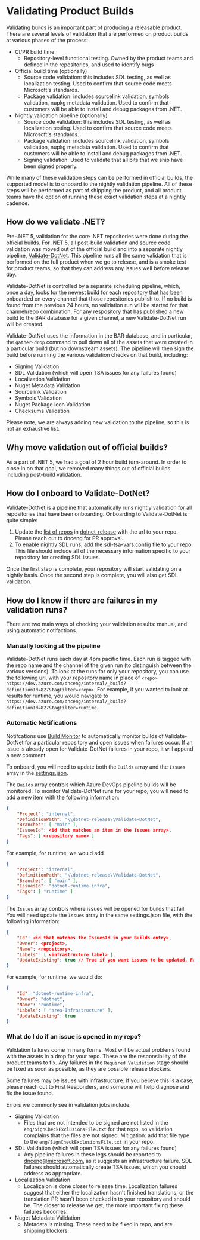 # Validating Product Builds

Validating builds is an important part of producing a releasable product. There are several levels of validation that are performed on product builds at various phases of the process:

* CI/PR build time
  * Repository-level functional testing. Owned by the product teams and defined in the repositories, and used to identify bugs
* Official build time (optionally)
  * Source code validation: this includes SDL testing, as well as localization testing. Used to confirm that source code meets Microsoft's standards.
  * Package validation: includes sourcelink validation, symbols validation, nupkg metadata validation. Used to confirm that customers will be able to install and debug packages from .NET.
* Nightly validation pipeline (optionally)
  * Source code validation: this includes SDL testing, as well as localization testing. Used to confirm that source code meets Microsoft's standards.
  * Package validation: includes sourcelink validation, symbols validation, nupkg metadata validation. Used to confirm that customers will be able to install and debug packages from .NET.
  * Signing validation: Used to validate that all bits that we ship have been signed properly.

While many of these validation steps can be performed in official builds, the supported model is to onboard to the nightly validation pipeline. All of these steps will be performed as part of shipping the product, and all product teams have the option of running these exact validation steps at a nightly cadence.

## How do we validate .NET?

Pre-.NET 5, validation for the core .NET repositories were done during the official builds. For .NET 5, all post-build validation and source code validation was moved out of the official build and into a separate nightly pipeline, [Validate-DotNet](https://dev.azure.com/dnceng/internal/_build?definitionId=827). This pipeline runs all the same validation that is performed on the full product when we go to release, and is a smoke test for product teams, so that they can address any issues well before release day.

Validate-DotNet is controlled by a separate scheduling pipeline, which, once a day, looks for the newest build for each repository that has been onboarded on every channel that those repositories publish to. If no build is found from the previous 24 hours, no validation run will be started for that channel/repo combination. For any respository that has published a new build to the BAR database for a given channel, a new Validate-DotNet run will be created.

Validate-DotNet uses the information in the BAR database, and in particular, the `gather-drop` command to pull down all of the assets that were created in a particular build (but no downstream assets). The pipeline will then sign the build before running the various validation checks on that build, including:

* Signing Validation
* SDL Validation (which will open TSA issues for any failures found)
* Localization Validation
* Nuget Metadata Validation
* Sourcelink Validation
* Symbols Validation
* Nuget Package Icon Validation
* Checksums Validation

Please note, we are always adding new validation to the pipeline, so this is not an exhaustive list.

## Why move validation out of official builds?

As a part of .NET 5, we had a goal of 2 hour build turn-around. In order to close in on that goal, we removed many things out of official builds including post-build validation.

## How do I onboard to Validate-DotNet?

[Validate-DotNet](https://dev.azure.com/dnceng/internal/_build?definitionId=827) is a pipeline that automatically runs nightly validation for all repositories that have been onboarding. Onboarding to Validate-DotNet is quite simple:

1. Update the [list of repos](https://dev.azure.com/dnceng/internal/_git/dotnet-release?path=%2Feng%2Fpipeline%2Ftools%2Frepos-to-validate.txt) in [dotnet-release](https://dev.azure.com/dnceng/internal/_git/dotnet-release) with the url to your repo. Please reach out to dnceng for PR approval.
2. To enable nightly SDL runs, add the [sdl-tsa-vars.config](https://github.com/dotnet/runtime/blob/main/eng/sdl-tsa-vars.config) file to your repo. This file should include all of the necessary information specific to your repository for creating SDL issues.

Once the first step is complete, your repository will start validating on a nightly basis. Once the second step is complete, you will also get SDL validation.

## How do I know if there are failures in my validation runs?

There are two main ways of checking your validation results: manual, and using automatic notifactions.

### Manually looking at the pipeline

Validate-DotNet runs each day at 4pm pacific time. Each run is tagged with the repo name and the channel of the given run (to distinguish between the various versions). To look at the runs for only your repository, you can use the following url, with your repository name in place of `<repo>` `https://dev.azure.com/dnceng/internal/_build?definitionId=827&tagFilter=<repo>`. For example, if you wanted to look at results for runtime, you would navigate to `https://dev.azure.com/dnceng/internal/_build?definitionId=827&tagFilter=runtime`.

### Automatic Notifications

Notifcations use [Build Monitor](https://github.com/dotnet/core-eng/blob/main/Documentation/BuildFailureManagement.md) to automatically monitor builds of Validate-DotNet for a particular repository and open issues when failures occur. If an issue is already open for Validate-DotNet failures in your repo, it will append a new comment.

To onboard, you will need to update both the `Builds` array and the `Issues` array in the [settings.json](https://github.com/dotnet/arcade-services/blob/main/src/DotNet.Status.Web/.config/settings.json#L23).

The `Builds` array controls which Azure DevOps pipeline builds will be monitored. To monitor Validate-DotNet runs for your repo, you will need to add a new item with the following information:

```json
{
    "Project": "internal",
    "DefinitionPath": "\\dotnet-release\\Validate-DotNet",
    "Branches": [ "main" ],
    "IssuesId": <id that matches an item in the Issues array>,
    "Tags": [ <repository name> ]
}
```

For example, for runtime, we would add

```json
{
    "Project": "internal",
    "DefinitionPath": "\\dotnet-release\\Validate-DotNet",
    "Branches": [ "main" ],
    "IssuesId": "dotnet-runtime-infra",
    "Tags": [ "runtime" ]
}
```

The `Issues` array controls where issues will be opened for builds that fail. You will need update the `Issues` array in the same settings.json file, with the following information:

```json
{
    "Id": <id that matches the IssuesId in your Builds entry>,
    "Owner": <project>, 
    "Name": <repository>, 
    "Labels": [ <infrastructure label> ],
    "UpdateExisting": true // True if you want issues to be updated. False if you want new issues for every failure
}
```

For example, for runtime, we would do:

```json
{
    "Id": "dotnet-runtime-infra",
    "Owner": "dotnet",
    "Name": "runtime",
    "Labels": [ "area-Infrastructure" ],
    "UpdateExisting": true
}
```

### What do I do if an issue is opened in my repo?

Validation failures come in many forms. Most will be actual problems found with the assets in a drop for your repo. These are the responsibility of the product teams to fix. Any failures in the `Required Validation` stage should be fixed as soon as possible, as they are possible release blockers.

Some failures may be issues with infrastructure. If you believe this is a case, please reach out to First Responders, and someone will help diagnose and fix the issue found.

Errors we commonly see in validation jobs include:

* Signing Validation
  * Files that are not intended to be signed are not listed in the `eng/SignCheckExclusionsFile.txt` for that repo, so validation complains that the files are not signed. Mitigation: add that file type to the `eng/SignCheckExclusionsFile.txt` in your repo.
* SDL Validation (which will open TSA issues for any failures found)
  * Any pipeline failures in these legs should be reported to dnceng@microsoft.com, as it suggests an infrastructure failure. SDL failures should automatically create TSA issues, which you should address as appropriate.
* Localization Validation
  * Localizaion is done closer to release time. Localization failures suggest that either the localization hasn't finished translations, or the translation PR hasn't been checked in to your repository and should be. The closer to release we get, the more important fixing these failures becomes.
* Nuget Metadata Validation
  * Metadata is missing. These need to be fixed in repo, and are shipping blockers.
